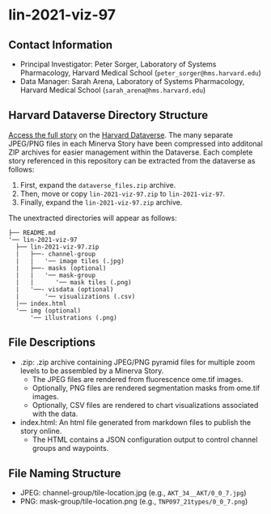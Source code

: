 # lin-2021-viz-97

## Contact Information

- Principal Investigator: Peter Sorger, Laboratory of Systems Pharmacology, Harvard Medical School (`peter_sorger@hms.harvard.edu`)
- Data Manager: Sarah Arena, Laboratory of Systems Pharmacology, Harvard Medical School (`sarah_arena@hms.harvard.edu`)

## Harvard Dataverse Directory Structure

[Access the full story][full] on the [Harvard Dataverse](https://dataverse.harvard.edu/). The many separate JPEG/PNG files in each Minerva Story have been compressed into additonal ZIP archives for easier management within the Dataverse. Each complete story referenced in this repository can be extracted from the dataverse as follows:

1. First, expand the `dataverse_files.zip` archive.
2. Then, move or copy `lin-2021-viz-97.zip` to `lin-2021-viz-97`.
3. Finally, expand the `lin-2021-viz-97.zip` archive.

The unextracted directories will appear as follows:

```
├── README.md
'── lin-2021-viz-97
  ├── lin-2021-viz-97.zip
  |   ├──- channel-group
  |   |   '── image tiles (.jpg)
  |   ├──- masks (optional)
  |   |   '── mask-group
  |   |      '── mask tiles (.png)
  |   '──- visdata (optional)
  |       '── visualizations (.csv)
  |── index.html
  '── img (optional)
      '── illustrations (.png)
```

## File Descriptions

- .zip: .zip archive containing JPEG/PNG pyramid files for multiple zoom levels to be assembled by a Minerva Story. 
  - The JPEG files are rendered from fluorescence ome.tif images.
  - Optionally, PNG files are rendered segmentation masks from ome.tif images.
  - Optionally, CSV files are rendered to chart visualizations associated with the data.
- index.html: An html file generated from markdown files to publish the story online.
  - The HTML contains a JSON configuration output to control channel groups and waypoints.

## File Naming Structure

- JPEG: channel-group/tile-location.jpg (e.g., `AKT_34__AKT/0_0_7.jpg`)
- PNG: mask-group/tile-location.png (e.g., `TNP097_21types/0_0_7.png`)

[full]:https://dataverse.harvard.edu/dataset.xhtml?persistentId=doi:10.7910/DVN/BAPIVM
